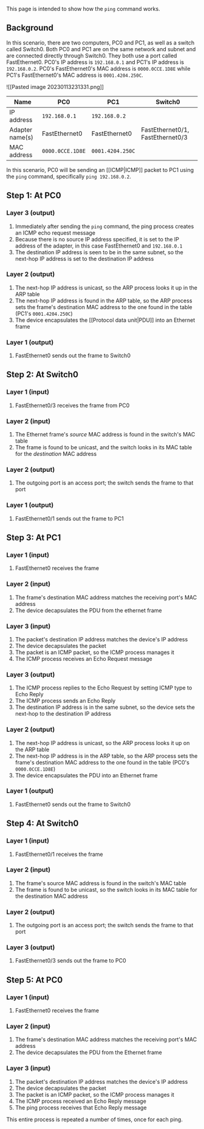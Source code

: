 This page is intended to show how the `ping` command works.

## Background
In this scenario, there are two computers, PC0 and PC1, as well as a switch called Switch0. Both PC0 and PC1 are on the same network and subnet and are connected directly through Switch0. They both use a port called FastEthernet0. PC0's IP address is `192.168.0.1` and PC1's IP address is `192.168.0.2`. PC0's FastEthernet0's MAC address is `0000.0CCE.1D8E` while PC1's FastEthernet0's MAC address is `0001.4204.250C`.

![[Pasted image 20230113231331.png]]

| Name           | PC0              | PC1              | Switch0                          |
| -------------- | ---------------- | ---------------- | -------------------------------- |
| IP address     | `192.168.0.1`    | `192.168.0.2`    |                                  |
| Adapter name(s)   | FastEthernet0    | FastEthernet0    | FastEthernet0/1, FastEthernet0/3 |
| MAC address | `0000.0CCE.1D8E` | `0001.4204.250C` |                                  |

In this scenario, PC0 will be sending an [[ICMP|ICMP]] packet to PC1 using the `ping` command, specifically `ping 192.168.0.2`.

## Step 1: At PC0
### Layer 3 (output)
1. Immediately after sending the `ping` command, the ping process creates an ICMP echo request message
2. Because there is no source IP address specified, it is set to the IP address of the adapter, in this case FastEthernet0 and `192.168.0.1`
3. The destination IP address is seen to be in the same subnet, so the next-hop IP address is set to the destination IP address

### Layer 2 (output)
1. The next-hop IP address is unicast, so the ARP process looks it up in the ARP table
2. The next-hop IP address is found in the ARP table, so the ARP process sets the frame's destination MAC address to the one found in the table (PC1's `0001.4204.250C`)
3. The device encapsulates the [[Protocol data unit|PDU]] into an Ethernet frame

### Layer 1 (output)
1. FastEthernet0 sends out the frame to Switch0

## Step 2: At Switch0
### Layer 1 (input)
1. FastEthernet0/3 receives the frame from PC0

### Layer 2 (input)
1. The Ethernet frame's *source* MAC address is found in the switch's MAC table
2. The frame is found to be unicast, and the switch looks in its MAC table for the *destination* MAC address

### Layer 2 (output)
1. The outgoing port is an access port; the switch sends the frame to that port

### Layer 1 (output)
1. FastEthernet0/1 sends out the frame to PC1

## Step 3: At PC1
### Layer 1 (input)
1. FastEthernet0 receives the frame

### Layer 2 (input)
1. The frame's destination MAC address matches the receiving port's MAC address
2. The device decapsulates the PDU from the ethernet frame

### Layer 3 (input)
1. The packet's destination IP address matches the device's IP address
2. The device decapsulates the packet
3. The packet is an ICMP packet, so the ICMP process manages it
4. The ICMP process receives an Echo Request message

### Layer 3 (output)
1. The ICMP process replies to the Echo Request by setting ICMP type to Echo Reply
2. The ICMP process sends an Echo Reply
3. The destination IP address is in the same subnet, so the device sets the next-hop to the destination IP address

### Layer 2 (output)
1. The next-hop IP address is unicast, so the ARP process looks it up on the ARP table
2. The next-hop IP address is in the ARP table, so the ARP process sets the frame's destination MAC address to the one found in the table (PC0's `0000.0CCE.1D8E`)
3. The device encapsulates the PDU into an Ethernet frame

### Layer 1 (output)
1. FastEthernet0 sends out the frame to Switch0

## Step 4: At Switch0
### Layer 1 (input)
1. FastEthernet0/1 receives the frame

### Layer 2 (input)
1. The frame's source MAC address is found in the switch's MAC table
2. The frame is found to be unicast, so the switch looks in its MAC table for the destination MAC address

### Layer 2 (output)
1. The outgoing port is an access port; the switch sends the frame to that port

### Layer 3 (output)
1. FastEthernet0/3 sends out the frame to PC0

## Step 5: At PC0
### Layer 1 (input)
1. FastEthernet0 receives the frame

### Layer 2 (input)
1. The frame's destination MAC address matches the receiving port's MAC address
2. The device decapsulates the PDU from the Ethernet frame

### Layer 3 (input)
1. The packet's destination IP address matches the device's IP address
2. The device decapsulates the packet
3. The packet is an ICMP packet, so the ICMP process manages it
4. The ICMP process received an Echo Reply message
5. The ping process receives that Echo Reply message


This entire process is repeated a number of times, once for each ping.